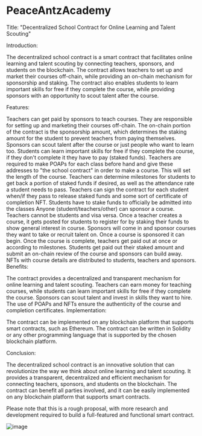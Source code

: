 # PeaceAntzAcademy

Title: "Decentralized School Contract for Online Learning and Talent Scouting"

Introduction:

The decentralized school contract is a smart contract that facilitates online learning and talent scouting by connecting teachers, sponsors, and students on the blockchain. The contract allows teachers to set up and market their courses off-chain, while providing an on-chain mechanism for sponsorship and staking. The contract also enables students to learn important skills for free if they complete the course, while providing sponsors with an opportunity to scout talent after the course.

Features:

Teachers can get paid by sponsors to teach courses. They are responsible for setting up and marketing their courses off-chain. The on-chain portion of the contract is the sponsorship amount, which determines the staking amount for the student to prevent teachers from paying themselves.
Sponsors can scout talent after the course or just people who want to learn too.
Students can learn important skills for free if they complete the course, if they don't complete it they have to pay (staked funds).
Teachers are required to make POAPs for each class before hand and give these addresses to "the school contract" in order to make a course. This will set the length of the course. Teachers can determine milestones for students to get back a portion of staked funds if desired, as well as the attendance rate a student needs to pass.
Teachers can sign the contract for each student when/if they pass to release staked funds and some sort of certificate of completion NFT.
Students have to stake funds to officially be admitted into the classes
Anyone (student/teachers/other) can sponsor a course. Teachers cannot be students and visa versa.
Once a teacher creates a course, it gets posted for students to register for by staking their funds to show general interest in course. Sponsors will come in and sponsor courses they want to take or recruit talent on. Once a course is sponsored it can begin. Once the course is complete, teachers get paid out at once or according to milestones. Students get paid out their staked amount and submit an on-chain review of the course and sponsors can build away. NFTs with course details are distributed to students, teachers and sponsors.
Benefits:

The contract provides a decentralized and transparent mechanism for online learning and talent scouting.
Teachers can earn money for teaching courses, while students can learn important skills for free if they complete the course.
Sponsors can scout talent and invest in skills they want to hire.
The use of POAPs and NFTs ensure the authenticity of the course and completion certificates.
Implementation:

The contract can be implemented on any blockchain platform that supports smart contracts, such as Ethereum. The contract can be written in Solidity or any other programming language that is supported by the chosen blockchain platform.

Conclusion:

The decentralized school contract is an innovative solution that can revolutionize the way we think about online learning and talent scouting. It provides a transparent, decentralized and efficient mechanism for connecting teachers, sponsors, and students on the blockchain. The contract can benefit all parties involved, and it can be easily implemented on any blockchain platform that supports smart contracts.

Please note that this is a rough proposal, with more research and development required to build a full-featured and functional smart contract.

![image](https://user-images.githubusercontent.com/16519706/215215002-dac1fc4b-5eeb-4333-b546-9744f003bc46.png)
